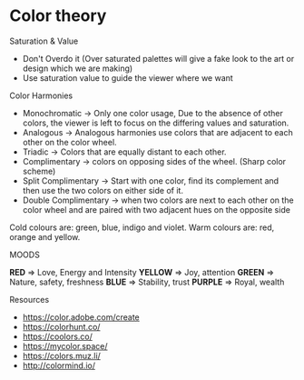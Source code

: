 # Color theory

Saturation & Value

- Don't Overdo it (Over saturated palettes will give a fake look to the art or design which we are making)
- Use saturation value to guide the viewer where we want

Color Harmonies

- Monochromatic -> Only one color usage, Due to the absence of other colors, the viewer is left to focus on the differing values and saturation.
- Analogous -> Analogous harmonies use colors that are adjacent to each other on the color wheel.
- Triadic -> Colors that are equally distant to each other. 
- Complimentary -> colors on opposing sides of the wheel.   (Sharp color scheme)
- Split Complimentary -> Start with one color, find its complement and then use the two colors on either side of it.
- Double Complimentary ->  when two colors are next to each other on the color wheel and are paired with two adjacent hues on the opposite side


Cold colours are: green, blue, indigo and violet. Warm colours are: red, orange and yellow.


MOODS

**RED** => Love, Energy and Intensity
**YELLOW** => Joy, attention
**GREEN** => Nature, safety, freshness
**BLUE** => Stability, trust
**PURPLE** => Royal, wealth


Resources

- https://color.adobe.com/create
- https://colorhunt.co/
- https://coolors.co/
- https://mycolor.space/
- https://colors.muz.li/
- http://colormind.io/
